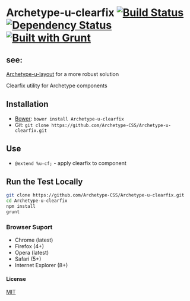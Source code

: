 # Archetype-u-clearfix [![Build Status](https://secure.travis-ci.org/Archetype-CSS/Archetype-u-clearfix.png?branch=master)](http://travis-ci.org/Archetype-CSS/Archetype-u-clearfix) [![Dependency Status](https://gemnasium.com/Archetype-CSS/Archetype-u-clearfix.svg)](https://gemnasium.com/Archetype-CSS/Archetype-u-clearfix) [![Built with Grunt](https://cdn.gruntjs.com/builtwith.png)](http://gruntjs.com/)

## see:
[Archetype-u-layout](https://github.com/Archetype-CSS/Archetype-u-layout) for a more robust solution

Clearfix utility for Archetype components

## Installation
  * [Bower](http://bower.io): `bower install Archetype-u-clearfix`
  * Git: `git clone https://github.com/Archetype-CSS/Archetype-u-clearfix.git`

## Use
  * `@extend %u-cf;` - apply clearfix to component

## Run the Test Locally

```bash
git clone https://github.com/Archetype-CSS/Archetype-u-clearfix.git
cd Archetype-u-clearfix
npm install
grunt
```

### Browser Suport
  * Chrome (latest)
  * Firefox (4+)
  * Opera (latest)
  * Safari (5+)
  * Internet Explorer (8+)

#### License
[MIT](/LICENSE.md)

